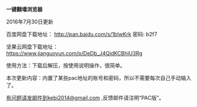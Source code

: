 **一键翻墙浏览器**

2016年7月30日更新

百度网盘下载地址： http://pan.baidu.com/s/1bIwKrk 密码: b2f7

坚果云网盘下载地址：https://www.jianguoyun.com/p/DeDb_J4QidKCBhjU3Rg

使用方法：下载后解压，按使用说明操作，很简单。

本次更新内容：内置了某些pac地址的账号和密码，所以不需要每次自己手动输入了。




有问题请发邮件到kebi2014@gmail.com ,反馈邮件请注明“PAC版”。